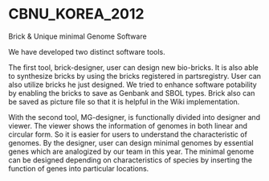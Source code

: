 CBNU_KOREA_2012
===============

Brick & Unique minimal Genome Software

We have developed two distinct software tools. 

The first tool, brick-designer, user can design new bio-bricks. It is also able to synthesize bricks by using the bricks registered in partsregistry. User can also utilize bricks he just designed. We tried to enhance software potability by enabling the bricks to save as Genbank and SBOL types. Brick also can be saved as picture file so that it is helpful in the Wiki implementation.

With the second tool, MG-designer, is functionally divided into designer and viewer. The viewer shows the information of genomes in both linear and circular form. So it is easier for users to understand the characteristic of genomes. By the designer, user can design minimal genomes by essential genes which are analogized by our team in this year. The minimal genome can be designed depending on characteristics of species by inserting the function of genes into particular locations. 